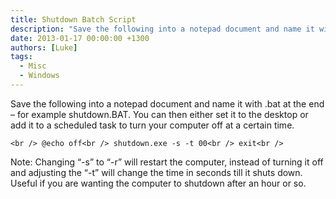 ```yaml
---
title: Shutdown Batch Script
description: "Save the following into a notepad document and name it with .bat at the end for example shutdown.BAT. You can then either set it to the desktop or add i..."
date: 2013-01-17 00:00:00 +1300
authors: [Luke]
tags:
  - Misc
  - Windows
---
```

Save the following into a notepad document and name it with .bat at the end &#8211; for example shutdown.BAT. You can then either set it to the desktop or add it to a scheduled task to turn your computer off at a certain time.

`<br />
@echo off<br />
shutdown.exe -s -t 00<br />
exit<br />
` 

Note: Changing &#8220;-s&#8221; to &#8220;-r&#8221; will restart the computer, instead of turning it off and adjusting the &#8220;-t&#8221; will change the time in seconds till it shuts down. Useful if you are wanting the computer to shutdown after an hour or so.